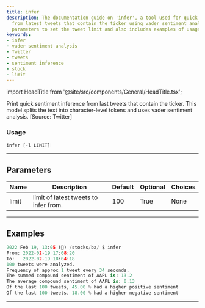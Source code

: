 ```yaml
---
title: infer
description: The documentation guide on 'infer', a tool used for quick sentiment inference
  from latest tweets that contain the ticker using vader sentiment analysis. It provides
  parameters to set the tweet limit and also includes examples of usage
keywords:
- infer
- vader sentiment analysis
- Twitter
- tweets
- sentiment inference
- stock
- limit
---
```


import HeadTitle from '@site/src/components/General/HeadTitle.tsx';

<HeadTitle title="stocks/ba/infer - Reference | OpenBB Terminal Docs" />

Print quick sentiment inference from last tweets that contain the ticker. This model splits the text into character-level tokens and uses vader sentiment analysis. [Source: Twitter]

### Usage

```python
infer [-l LIMIT]
```

---

## Parameters

| Name | Description | Default | Optional | Choices |
| ---- | ----------- | ------- | -------- | ------- |
| limit | limit of latest tweets to infer from. | 100 | True | None |


---

## Examples

```python
2022 Feb 19, 13:05 (🦋) /stocks/ba/ $ infer
From: 2022-02-19 17:08:20
To:   2022-02-19 18:04:18
100 tweets were analyzed.
Frequency of approx 1 tweet every 34 seconds.
The summed compound sentiment of AAPL is: 13.2
The average compound sentiment of AAPL is: 0.13
Of the last 100 tweets, 45.00 % had a higher positive sentiment
Of the last 100 tweets, 18.00 % had a higher negative sentiment
```
---
